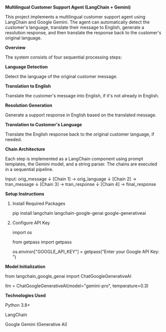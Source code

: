 **Multilingual Customer Support Agent (LangChain + Gemini)**

This project implements a multilingual customer support agent using LangChain and Google Gemini. The agent can automatically detect the customer's language, translate their message to English, generate a resolution response, and then translate the response back to the customer's original language.

**Overview**

The system consists of four sequential processing steps:

**Language Detection**

Detect the language of the original customer message.

**Translation to English**

Translate the customer's message into English, if it's not already in English.

**Resolution Generation**

Generate a support response in English based on the translated message.

**Translation to Customer's Language**

Translate the English response back to the original customer language, if needed.

**Chain Architecture**

Each step is implemented as a LangChain component using prompt templates, the Gemini model, and a string parser. The chains are executed in a sequential pipeline.


Input: orig_message
       ↓
[Chain 1] → orig_language
       ↓
[Chain 2] → tran_message
       ↓
[Chain 3] → tran_response
       ↓
[Chain 4] → final_response

**Setup Instructions**

1. Install Required Packages

   pip install langchain langchain-google-genai google-generativeai
   
3. Configure API Key

   import os
   
   from getpass import getpass

   os.environ["GOOGLE_API_KEY"] = getpass("Enter your Google API Key: ")

**Model Initialization**

from langchain_google_genai import ChatGoogleGenerativeAI

llm = ChatGoogleGenerativeAI(model="gemini-pro", temperature=0.3)

**Technologies Used**

Python 3.8+

LangChain

Google Gemini (Generative AI)
